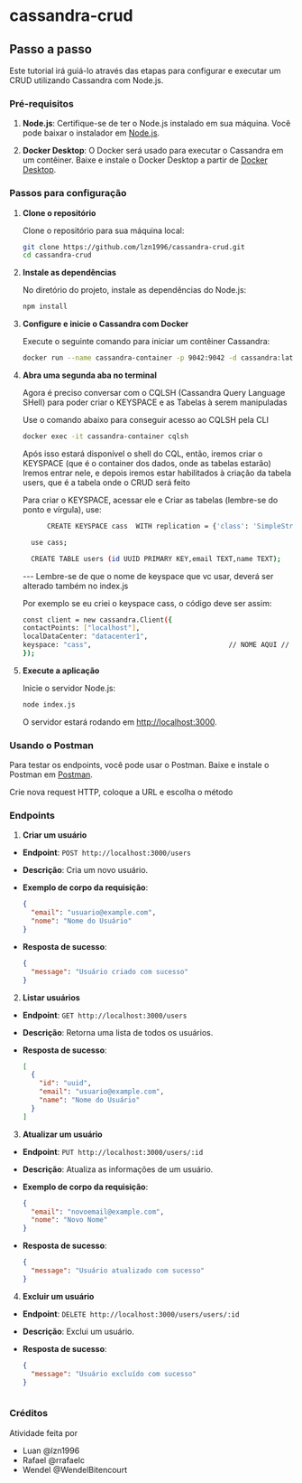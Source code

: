 # cassandra-crud

## Passo a passo

Este tutorial irá guiá-lo através das etapas para configurar e executar um CRUD utilizando Cassandra com Node.js.

### Pré-requisitos

1. **Node.js**: Certifique-se de ter o Node.js instalado em sua máquina. Você pode baixar o instalador em [Node.js](https://nodejs.org/).

2. **Docker Desktop**: O Docker será usado para executar o Cassandra em um contêiner. Baixe e instale o Docker Desktop a partir de [Docker Desktop](https://www.docker.com/products/docker-desktop).

### Passos para configuração

1. **Clone o repositório**

   Clone o repositório para sua máquina local:

   ```sh
   git clone https://github.com/lzn1996/cassandra-crud.git
   cd cassandra-crud
   ```

2. **Instale as dependências**

   No diretório do projeto, instale as dependências do Node.js:

   ```sh
   npm install
   ```

3. **Configure e inicie o Cassandra com Docker**

   Execute o seguinte comando para iniciar um contêiner Cassandra:

   ```sh
   docker run --name cassandra-container -p 9042:9042 -d cassandra:latest
   ```

4. **Abra uma segunda aba no terminal**

   Agora é preciso conversar com o CQLSH (Cassandra Query Language SHell) para poder criar o KEYSPACE e as Tabelas à serem manipuladas

   Use o comando abaixo para conseguir acesso ao CQLSH pela CLI

   ```sh
   docker exec -it cassandra-container cqlsh
   ```

   Após isso estará disponível o shell do CQL, então, iremos criar o KEYSPACE (que é o container dos dados, onde as tabelas estarão)
   Iremos entrar nele, e depois iremos estar habilitados à criação da tabela users, que é a tabela onde o CRUD será feito

   Para criar o KEYSPACE, acessar ele e Criar as tabelas (lembre-se do ponto e vírgula), use:

   ```sh
         CREATE KEYSPACE cass  WITH replication = {'class': 'SimpleStrategy','replication_factor': 1 };

     use cass;

     CREATE TABLE users (id UUID PRIMARY KEY,email TEXT,name TEXT);

   ```

   --- Lembre-se de que o nome de keyspace que vc usar, deverá ser alterado também no index.js

   Por exemplo se eu criei o keyspace cass, o código deve ser assim:

   ```sh
   const client = new cassandra.Client({
   contactPoints: ["localhost"],
   localDataCenter: "datacenter1",
   keyspace: "cass",                                  // NOME AQUI //
   });
   ```

5. **Execute a aplicação**

   Inicie o servidor Node.js:

   ```sh
   node index.js
   ```

   O servidor estará rodando em [http://localhost:3000](http://localhost:3000).

### Usando o Postman

Para testar os endpoints, você pode usar o Postman. Baixe e instale o Postman em [Postman](https://www.postman.com/downloads/).

Crie nova request HTTP, coloque a URL e escolha o método

### Endpoints

1. **Criar um usuário**

- **Endpoint**: `POST http://localhost:3000/users`
- **Descrição**: Cria um novo usuário.
- **Exemplo de corpo da requisição**:

  ```json
  {
    "email": "usuario@example.com",
    "nome": "Nome do Usuário"
  }
  ```

- **Resposta de sucesso**:

  ```json
  {
    "message": "Usuário criado com sucesso"
  }
  ```

2. **Listar usuários**

- **Endpoint**: `GET http://localhost:3000/users`
- **Descrição**: Retorna uma lista de todos os usuários.
- **Resposta de sucesso**:

  ```json
  [
    {
      "id": "uuid",
      "email": "usuario@example.com",
      "name": "Nome do Usuário"
    }
  ]
  ```

3. **Atualizar um usuário**

- **Endpoint**: `PUT http://localhost:3000/users/:id`
- **Descrição**: Atualiza as informações de um usuário.
- **Exemplo de corpo da requisição**:

  ```json
  {
    "email": "novoemail@example.com",
    "nome": "Novo Nome"
  }
  ```

- **Resposta de sucesso**:

  ```json
  {
    "message": "Usuário atualizado com sucesso"
  }
  ```

4. **Excluir um usuário**

- **Endpoint**: `DELETE http://localhost:3000/users/users/:id`
- **Descrição**: Exclui um usuário.
- **Resposta de sucesso**:

  ```json
  {
    "message": "Usuário excluído com sucesso"
  }
  ```

```

```

### Créditos

Atividade feita por

- Luan @lzn1996
- Rafael @rrafaelc
- Wendel @WendelBitencourt
